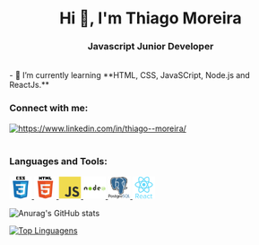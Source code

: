 <h1 align="center">Hi 👋, I'm Thiago Moreira</h1>
<h3 align="center">Javascript Junior Developer</h3>
</br>
- 🌱 I’m currently learning **HTML, CSS, JavaSCript, Node.js and ReactJs.**
</br>
<h3 align="left">Connect with me:</h3>
<p align="left">
<a href="https://linkedin.com/in/https://www.linkedin.com/in/thiago--moreira/" target="blank"><img align="center" src="https://raw.githubusercontent.com/rahuldkjain/github-profile-readme-generator/master/src/images/icons/Social/linked-in-alt.svg" alt="https://www.linkedin.com/in/thiago--moreira/" height="30" width="40" /></a>
</br>
</br>
</p>
<h3 align="left">Languages and Tools:</h3>
<p align="left"> <a href="https://www.w3schools.com/css/" target="_blank" rel="noreferrer"> <img src="https://raw.githubusercontent.com/devicons/devicon/master/icons/css3/css3-original-wordmark.svg" alt="css3" width="40" height="40"/> </a> <a href="https://www.w3.org/html/" target="_blank" rel="noreferrer"> <img src="https://raw.githubusercontent.com/devicons/devicon/master/icons/html5/html5-original-wordmark.svg" alt="html5" width="40" height="40"/> </a> <a href="https://developer.mozilla.org/en-US/docs/Web/JavaScript" target="_blank" rel="noreferrer"> <img src="https://raw.githubusercontent.com/devicons/devicon/master/icons/javascript/javascript-original.svg" alt="javascript" width="40" height="40"/> </a> <a href="https://nodejs.org" target="_blank" rel="noreferrer"> <img src="https://raw.githubusercontent.com/devicons/devicon/master/icons/nodejs/nodejs-original-wordmark.svg" alt="nodejs" width="40" height="40"/> </a> <a href="https://www.postgresql.org" target="_blank" rel="noreferrer"> <img src="https://raw.githubusercontent.com/devicons/devicon/master/icons/postgresql/postgresql-original-wordmark.svg" alt="postgresql" width="40" height="40"/> </a> <a href="https://reactjs.org/" target="_blank" rel="noreferrer"> <img src="https://raw.githubusercontent.com/devicons/devicon/master/icons/react/react-original-wordmark.svg" alt="react" width="40" height="40"/> </a> </p>


![Anurag's GitHub stats](https://github-readme-stats.vercel.app/api?username=thiagomoreira1992&show_icons=true&theme=dark) 

[![Top Linguagens](https://github-readme-stats.vercel.app/api/top-langs/?username=thiagomoreira1992&layout=compact&theme=dark)](https://github.com/anuraghazra/github-readme-stats)



